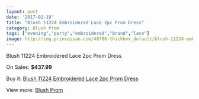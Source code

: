 ```yaml
---
layout: post
date: '2017-02-19'
title: "Blush 11224 Embroidered Lace 2pc Prom Dress"
category: Blush Prom
tags: ["evening","party","embroidered","brand","lace"]
image: http://img.princessan.com/40786-thickbox_default/blush-11224-embroidered-lace-2pc-prom-dress.jpg
---
```

Blush 11224 Embroidered Lace 2pc Prom Dress

On Sales: **$437.99**
<a href="https://www.princessan.com/en/blush-prom/19045-blush-11224-embroidered-lace-2pc-prom-dress.html"><amp-img layout="responsive" width="600" height="600" src="//img.princessan.com/40786-thickbox_default/blush-11224-embroidered-lace-2pc-prom-dress.jpg" alt="Blush 11224 Embroidered Lace 2pc Prom Dress 0" /></a>
<a href="https://www.princessan.com/en/blush-prom/19045-blush-11224-embroidered-lace-2pc-prom-dress.html"><amp-img layout="responsive" width="600" height="600" src="//img.princessan.com/40789-thickbox_default/blush-11224-embroidered-lace-2pc-prom-dress.jpg" alt="Blush 11224 Embroidered Lace 2pc Prom Dress 1" /></a>
<a href="https://www.princessan.com/en/blush-prom/19045-blush-11224-embroidered-lace-2pc-prom-dress.html"><amp-img layout="responsive" width="600" height="600" src="//img.princessan.com/40788-thickbox_default/blush-11224-embroidered-lace-2pc-prom-dress.jpg" alt="Blush 11224 Embroidered Lace 2pc Prom Dress 2" /></a>
<a href="https://www.princessan.com/en/blush-prom/19045-blush-11224-embroidered-lace-2pc-prom-dress.html"><amp-img layout="responsive" width="600" height="600" src="//img.princessan.com/40787-thickbox_default/blush-11224-embroidered-lace-2pc-prom-dress.jpg" alt="Blush 11224 Embroidered Lace 2pc Prom Dress 3" /></a>

Buy it: [Blush 11224 Embroidered Lace 2pc Prom Dress](https://www.princessan.com/en/blush-prom/19045-blush-11224-embroidered-lace-2pc-prom-dress.html "Blush 11224 Embroidered Lace 2pc Prom Dress")

View more: [Blush Prom](https://www.princessan.com/en/180-blush-prom "Blush Prom")